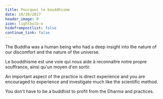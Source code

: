 ```yaml
---
title: Pourquoi le bouddhisme
date: 10/30/2017
header_image: 0
icon: lightbulb-o
hidefrompostlist: false
continue_link: false
---
```


The Buddha was a human being who had a deep insight into the nature of our discomfort and the nature of the universe.

Le bouddhisme est une voie qui nous aide à reconnaître notre propre souffrance, ainsi qu'un moyen d'en sortir.

An important aspect of the practice is direct experience and you are encouraged to experience and investigate much like the scientific method.

You don't have to be a buddhist to profit from the Dharma and practices.